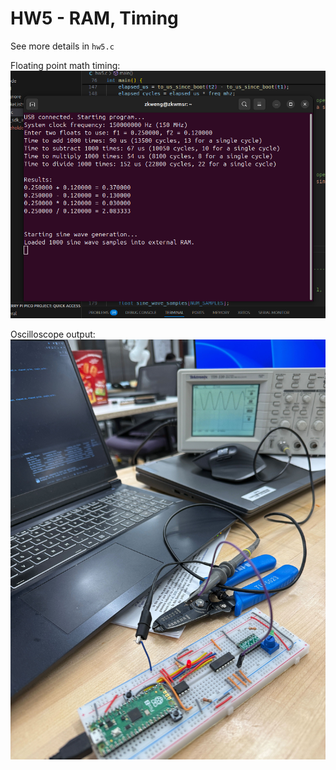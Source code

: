 # HW5 - RAM, Timing

See more details in `hw5.c`

Floating point math timing:    
![screenshot](screenshot.png)

Oscilloscope output:
![scope](oscilloscope.jpg)